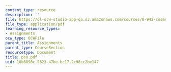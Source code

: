 ```yaml
---
content_type: resource
description: ''
file: https://ol-ocw-studio-app-qa.s3.amazonaws.com/courses/8-942-cosmology-fall-2001/10b8898c262347bebc172c98cc2be147_ps8.pdf
file_type: application/pdf
learning_resource_types:
- Assignments
ocw_type: OCWFile
parent_title: Assignments
parent_type: CourseSection
resourcetype: Document
title: ps8.pdf
uid: 10b8898c-2623-47be-bc17-2c98cc2be147
---
```

